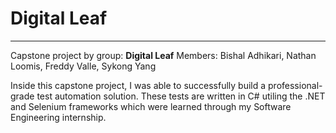# Digital Leaf
---
Capstone project by group: **Digital Leaf**
Members: Bishal Adhikari, Nathan Loomis, Freddy Valle, Sykong Yang

Inside this capstone project, I was able to successfully build a professional-grade test automation solution.
These tests are written in C# utiling the .NET and Selenium frameworks which were learned through my Software Engineering internship.
